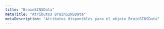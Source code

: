 ```yaml
---
title: "BrainSINSData"
metaTitle: "Atributos BrainSINSData"
metaDescription: "Atributos disponibles para el objeto BrainSINSData"
---
```

